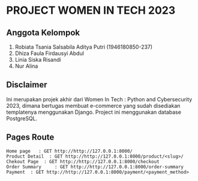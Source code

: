 # PROJECT WOMEN IN TECH 2023

## Anggota Kelompok

1. Robiata Tsania Salsabila Aditya Putri (1946180850-237)
2. Dhiza Faula Firdausyi Abdul
3. Linia Siska Risandi
4. Nur Alina

## Disclaimer

Ini merupakan projek akhir dari Women In Tech : Python and Cybersecurity 2023, dimana bertugas membuat e-commerce yang sudah disediakan templatenya menggunakan Django.
Project ini menggunakan database PostgreSQL.

## Pages Route

```http
Home page   : GET http://http://127.0.0.1:8000/
Product Detail  : GET http://http://127.0.0.1:8000/product/<slug>/
Chekout Page  : GET http://http://127.0.0.1:8000/checkout
Order Summary     : GET http://http://127.0.0.1:8000/order-summary
Payment  : GET http://http://127.0.0.1:8000/payment/<payment_method>
```
